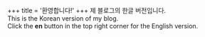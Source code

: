 +++
title = '환영합니다!'
+++
제 블로그의 한글 버전입니다.  
This is the Korean version of my blog.  
Click the **en** button in the top right corner for the English version.